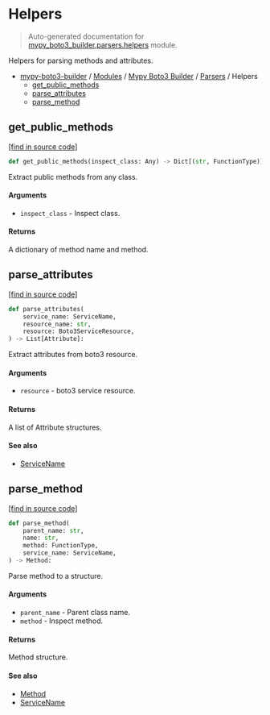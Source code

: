 # Helpers

> Auto-generated documentation for [mypy_boto3_builder.parsers.helpers](https://github.com/vemel/mypy_boto3_builder/blob/master/mypy_boto3_builder/parsers/helpers.py) module.

Helpers for parsing methods and attributes.

- [mypy-boto3-builder](../../README.md#mypy_boto3_builder) / [Modules](../../MODULES.md#mypy-boto3-builder-modules) / [Mypy Boto3 Builder](../index.md#mypy-boto3-builder) / [Parsers](index.md#parsers) / Helpers
    - [get_public_methods](#get_public_methods)
    - [parse_attributes](#parse_attributes)
    - [parse_method](#parse_method)

## get_public_methods

[[find in source code]](https://github.com/vemel/mypy_boto3_builder/blob/master/mypy_boto3_builder/parsers/helpers.py#L23)

```python
def get_public_methods(inspect_class: Any) -> Dict[(str, FunctionType)]:
```

Extract public methods from any class.

#### Arguments

- `inspect_class` - Inspect class.

#### Returns

A dictionary of method name and method.

## parse_attributes

[[find in source code]](https://github.com/vemel/mypy_boto3_builder/blob/master/mypy_boto3_builder/parsers/helpers.py#L47)

```python
def parse_attributes(
    service_name: ServiceName,
    resource_name: str,
    resource: Boto3ServiceResource,
) -> List[Attribute]:
```

Extract attributes from boto3 resource.

#### Arguments

- `resource` - boto3 service resource.

#### Returns

A list of Attribute structures.

#### See also

- [ServiceName](../service_name.md#servicename)

## parse_method

[[find in source code]](https://github.com/vemel/mypy_boto3_builder/blob/master/mypy_boto3_builder/parsers/helpers.py#L78)

```python
def parse_method(
    parent_name: str,
    name: str,
    method: FunctionType,
    service_name: ServiceName,
) -> Method:
```

Parse method to a structure.

#### Arguments

- `parent_name` - Parent class name.
- `method` - Inspect method.

#### Returns

Method structure.

#### See also

- [Method](../structures/method.md#method)
- [ServiceName](../service_name.md#servicename)
